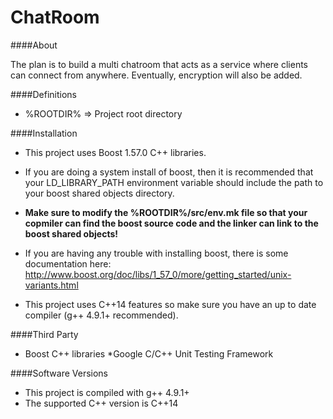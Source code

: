 # ChatRoom

####About

The plan is to build a multi chatroom that acts as a service where clients can connect from anywhere.
Eventually, encryption will also be added.





####Definitions

* %ROOTDIR% => Project root directory








####Installation

* This project uses Boost 1.57.0 C++ libraries.

* If you are doing a system install of boost, then it is recommended that your LD_LIBRARY_PATH environment variable should include the path to your boost shared objects directory. 

* **Make sure to modify the %ROOTDIR%/src/env.mk file so that your copmiler can find the boost source code and the linker can link to the boost shared objects!**

* If you are having any trouble with installing boost, there is some documentation here:
http://www.boost.org/doc/libs/1_57_0/more/getting_started/unix-variants.html

* This project uses C++14 features so make sure you have an up to date compiler (g++ 4.9.1+ recommended).















####Third Party

* Boost C++ libraries
*Google C/C++ Unit Testing Framework






####Software Versions

* This project is compiled with g++ 4.9.1+ 
* The supported C++ version is C++14
